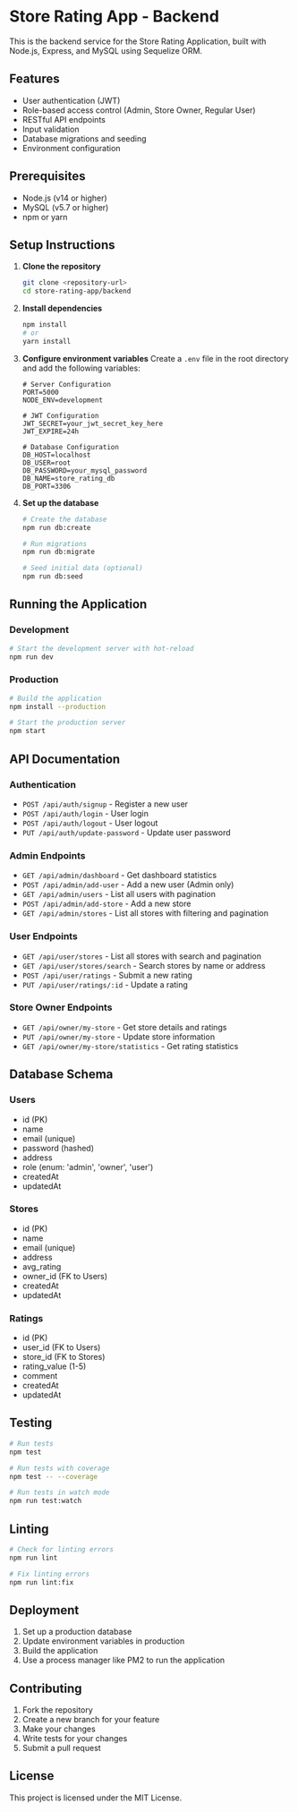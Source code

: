 # Store Rating App - Backend

This is the backend service for the Store Rating Application, built with Node.js, Express, and MySQL using Sequelize ORM.

## Features

- User authentication (JWT)
- Role-based access control (Admin, Store Owner, Regular User)
- RESTful API endpoints
- Input validation
- Database migrations and seeding
- Environment configuration

## Prerequisites

- Node.js (v14 or higher)
- MySQL (v5.7 or higher)
- npm or yarn

## Setup Instructions

1. **Clone the repository**
   ```bash
   git clone <repository-url>
   cd store-rating-app/backend
   ```

2. **Install dependencies**
   ```bash
   npm install
   # or
   yarn install
   ```

3. **Configure environment variables**
   Create a `.env` file in the root directory and add the following variables:
   ```env
   # Server Configuration
   PORT=5000
   NODE_ENV=development
   
   # JWT Configuration
   JWT_SECRET=your_jwt_secret_key_here
   JWT_EXPIRE=24h
   
   # Database Configuration
   DB_HOST=localhost
   DB_USER=root
   DB_PASSWORD=your_mysql_password
   DB_NAME=store_rating_db
   DB_PORT=3306
   ```

4. **Set up the database**
   ```bash
   # Create the database
   npm run db:create
   
   # Run migrations
   npm run db:migrate
   
   # Seed initial data (optional)
   npm run db:seed
   ```

## Running the Application

### Development
```bash
# Start the development server with hot-reload
npm run dev
```

### Production
```bash
# Build the application
npm install --production

# Start the production server
npm start
```

## API Documentation

### Authentication
- `POST /api/auth/signup` - Register a new user
- `POST /api/auth/login` - User login
- `POST /api/auth/logout` - User logout
- `PUT /api/auth/update-password` - Update user password

### Admin Endpoints
- `GET /api/admin/dashboard` - Get dashboard statistics
- `POST /api/admin/add-user` - Add a new user (Admin only)
- `GET /api/admin/users` - List all users with pagination
- `POST /api/admin/add-store` - Add a new store
- `GET /api/admin/stores` - List all stores with filtering and pagination

### User Endpoints
- `GET /api/user/stores` - List all stores with search and pagination
- `GET /api/user/stores/search` - Search stores by name or address
- `POST /api/user/ratings` - Submit a new rating
- `PUT /api/user/ratings/:id` - Update a rating

### Store Owner Endpoints
- `GET /api/owner/my-store` - Get store details and ratings
- `PUT /api/owner/my-store` - Update store information
- `GET /api/owner/my-store/statistics` - Get rating statistics

## Database Schema

### Users
- id (PK)
- name
- email (unique)
- password (hashed)
- address
- role (enum: 'admin', 'owner', 'user')
- createdAt
- updatedAt

### Stores
- id (PK)
- name
- email (unique)
- address
- avg_rating
- owner_id (FK to Users)
- createdAt
- updatedAt

### Ratings
- id (PK)
- user_id (FK to Users)
- store_id (FK to Stores)
- rating_value (1-5)
- comment
- createdAt
- updatedAt

## Testing

```bash
# Run tests
npm test

# Run tests with coverage
npm test -- --coverage

# Run tests in watch mode
npm run test:watch
```

## Linting

```bash
# Check for linting errors
npm run lint

# Fix linting errors
npm run lint:fix
```

## Deployment

1. Set up a production database
2. Update environment variables in production
3. Build the application
4. Use a process manager like PM2 to run the application

## Contributing

1. Fork the repository
2. Create a new branch for your feature
3. Make your changes
4. Write tests for your changes
5. Submit a pull request

## License

This project is licensed under the MIT License.
